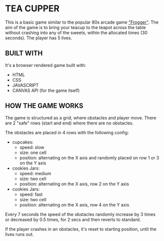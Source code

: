# TEA CUPPER
This is a basic game similar to the popular 80s arcade game ["Frogger"](https://en.wikipedia.org/wiki/Frogger).
The aim of the game is to bring your teacup to the teapot across the table without crashing into any of the sweets, within the allocated times (30 seconds). The player has 5 lives.

## BUILT WITH
It's a browser rendered game built with:
- HTML
- CSS
- JAVASCRIPT
- CANVAS API (for the game itself)

## HOW THE GAME WORKS
The game is structured as a grid, where obstacles and player move.
There are 2 "safe" rows (start and end) where there are no obstacles.

The obstacles are placed in 4 rows with the following config:
- cupcakes:
    - speed: slow
    - size: one cell
    - position: alternating on the X axis and randomly placed on row 1 or 3 on the Y axis
- cookies Jars:
    - speed: medium
    - size: two cell
    - position: alternating on the X axis, row 2 on the Y axis
- cookies Jars:
    - speed: fast
    - size: two cell
    - position: alternating on the X axis, row 4 on the Y axis

Every 7 seconds the speed of the obstacles randomly increase by 3 times or decreased by 0.5 times, for 2 secs and then reverts to standard.

If the player crashes in an obstacles, it's reset to starting position, until the lives runs out.

